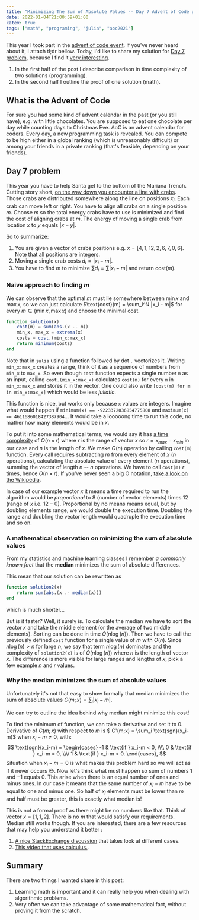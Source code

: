 ```yaml
---
title: "Minimizing The Sum of Absolute Values -- Day 7 Advent of Code part 1 🎄"
date: 2022-01-04T21:00:59+01:00
katex: true
tags: ["math", "programing", "julia", "aoc2021"]
---
```


This year I took part in the [advent of code event](https://adventofcode.com/).
If you've never heard about it, I attach tl;dr bellow.
Today, I'd like to share my solution for [Day 7 problem](https://adventofcode.com/2021/day/7), because I find it [very interesting](https://c.tenor.com/cU06Rf0SxeEAAAAC/rhel1-captain-obvious.gif).

1. In the first half of the post I describe comparison in time complexity of two solutions (programming).
2. In the second half I outline the proof of one solution (math).

## What is the Advent of Code

For sure you had some kind of advent calendar in the past (or you still have), e.g. with little chocolates.
You are supposed to eat one chocolate per day while counting days to Christmas Eve.
AoC is an advent calendar for coders.
Every day, a new programming task is revealed.
You can compete to be high either in a global ranking (which is unreasonably difficult) or among your friends in a private ranking (that's feasible, depending on your friends).

## Day 7 problem

This year you have to help Santa get to the bottom of the Mariana Trench.
Cutting story short, [on the way down you encounter a line with crabs](https://adventofcode.com/2021/day/7).
Those crabs are distributed somewhere along the line on positions $x_i$.
Each crab can move left or right.
You have to align all crabs on a single position $m$.
Choose $m$ so the total energy crabs have to use is minimized and find the cost of aligning crabs at $m$.
The energy of moving a single crab from location $x$ to $y$ equals $|x - y|$.

So to summarize:

1. You are given a vector of crabs positions e.g. $x = [4, 1, 12, 2, 6, 7, 0, 6]$. Note that all positions are integers.
2. Moving a single crab costs $d_i = |x_i - m|$.
3. You have to find $m$ to minimize $\sum d_i = \sum |x_i - m|$ and return $\text{cost}(m)$.

### Naive approach to finding $m$

We can observe that the optimal $m$ must lie somewhere between $\min x$ and $\max x$, so we can just calculate $\text{cost}(m) = \sum_i^N |x_i - m|$ for every $m \in (\min x, \max x)$ and choose the minimal cost.

```julia
function solution(x)
    cost(m) = sum(abs.(x .- m))
    min_x, max_x = extrema(x)
    costs = cost.(min_x:max_x)
    return minimum(costs)
end
```

Note that in `julia` using a function followed by dot `.` vectorizes it.
Writing `min_x:max_x` creates a range, think of it as a sequence of numbers from `min_x` to `max_x`.
So even though `cost` function expects a single number `m` as an input, calling `cost.(min_x:max_x)` calculates `cost(m)` for every `m` in `min_x:max_x` and stores it in the vector.
One could also write `[cost(m) for m in min_x:max_x]` which would be less _juliatic_.

This function is nice, but works only because `x` values are integers.
Imagine what would happen if `minimum(x) == -9223372036854775808` and `maximum(x) == 4611686018427387904`...
It would take a looooong time to run this code, no mather how many elements would be in $x$.

To put it into some mathematical terms, we would say it has [a time complexity](https://en.wikipedia.org/wiki/Time_complexity) of $O(n \times r)$ where $r$ is the range of vector $x$ so $r = x_{max} - x_{min}$ in our case and $n$ is the length of $x$.
We make $O(n)$ operation by calling `cost(m)` function.
Every call requires subtracting $m$ from every element of $x$ ($n$ operations), calculating the absolute value of every element ($n$ operations), summing the vector of length $n$ -- $n$ operations.
We have to call `cost(m)` $r$ times, hence $O(n \times r)$.
If you've never seen a big O notation, [take a look on the Wikipedia](https://en.wikipedia.org/wiki/Big_O_notation).

In case of our example vector $x$ it means a time required to run the algorithm would be _proportional_ to $8$ (number of vector elements) times $12$ (range of $x$ i.e. $12 - 0$).
Proportional by no means means equal, but by doubling elements range, we would double the execution time.
Doubling the range and doubling the vector length would quadruple the execution time and so on.

### A mathematical observation on minimizing the sum of absolute values

From my statistics and machine learning classes I remember _a commonly known fact_ that the **median** minimizes the sum of absolute differences.

This mean that our solution can be rewritten as

```julia
function solution2(x)
    return sum(abs.(x .- median(x)))
end
```

which is much shorter...

But is it faster?
Well, it surely is.
To calculate the median we have to sort the vector $x$ and take the middle element (or the average of two middle elements).
Sorting can be done in time $O(n\log(n))$.
Then we have to call the previously defined `cost` function for a single value of $m$ with $O(n)$.
Since $n\log(n) > n$ for large $n$, we say that term $n\log(n)$ dominates and the complexity of `solution2(x)` is of $O(n\log(n))$ where $n$ is the length of vector $x$.
The difference is more visible for large ranges and lengths of $x$, pick a few example $n$ and $r$ values.

### Why the median minimizes the sum of absolute values

Unfortunately it's not that easy to show formally that median minimizes the sum of absolute values $C(m;x) = \sum_i |x_i-m|$.

We can try to outline the idea behind why median might minimize this cost!

To find the minimum of function, we can take a derivative and set it to $0$.
Derivative of $C(m;x)$ with respect to $m$ is $ C'(m;x) = \sum_i \text{sgn}(x_i-m)$ when $x_i-m \neq 0$, with:
$$
\text{sgn}(x_i-m) = \begin{cases}
 -1 & \text{if } x_i-m < 0, \\\\ 0 & \text{if } x_i-m = 0, \\\\ 1 & \text{if } x_i-m > 0.
\end{cases},
$$
Situation when $x_i -m = 0$ is what makes this problem hard so we will act as if it never occurs 😎.
Now let's think what must happen so sum of numbers $1$ and $-1$ equals $0$.
This arise when there is an equal number of ones and minus ones.
In our case it means that the same number of $x_i-m$ have to be equal to one and minus one.
So half of $x_i$ elements must be lower than $m$ and half must be greater, this is exactly what median is!

This is not a formal proof as there might be no numbers like that.
Think of vector $x = [1, 1, 2]$.
There is no $m$ that would satisfy our requirements.
Median still works though.
If you are interested, there are a few resources that may help you understand it better :

1. [A nice StackExchange discussion](https://math.stackexchange.com/questions/113270/the-median-minimizes-the-sum-of-absolute-deviations-the-ell-1-norm) that takes look at different cases.
2. [This video that uses calculus.](https://www.youtube.com/watch?v=Skwtx8b3gsA).

## Summary

There are two things I wanted share in this post:

1. Learning math is important and it can really help you when dealing with algorithmic problems.
2. Very often we can take advantage of some mathematical fact, without proving it from the scratch.
